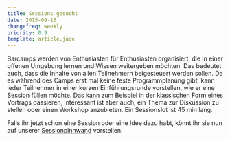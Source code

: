 ```yaml
---
title: Sessions gesucht
date: 2015-09-15
changefreq: weekly
priority: 0.9
template: article.jade
---
```


Barcamps werden von Enthusiasten für Enthusiasten organisiert, die in einer offenen Umgebung lernen und Wissen weitergeben möchten. Das bedeutet auch, dass die Inhalte von allen Teilnehmern beigesteuert werden sollen. Da es während des Camps erst mal keine feste Programmplanung gibt, kann jeder Teilnehmer in einer kurzen Einführungsrunde vorstellen, wie er eine Session füllen möchte. Das kann zum Beispiel in der klassischen Form eines Vortrags passieren, interessant ist aber auch, ein Thema zur Diskussion zu stellen oder einen Workshop anzubieten. Ein Sessionslot ist 45 min lang.

Falls ihr jetzt schon eine Session oder eine Idee dazu habt, könnt ihr sie nun auf unserer <nobr><a href="http://www.barcamp-erfurt.de/sessions/" title="Sessionpinnwand und Session eintragen">Sessionpinnwand</a></nobr> vorstellen. 
